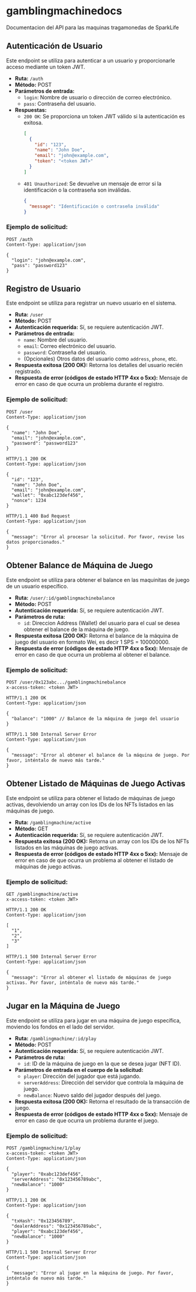 # gamblingmachinedocs
Documentacion del API para las maquinas tragamonedas de SparkLife


## Autenticación de Usuario

Este endpoint se utiliza para autenticar a un usuario y proporcionarle acceso mediante un token JWT.

- **Ruta:** `/auth`
- **Método:** POST
- **Parámetros de entrada:** 
  - `login`: Nombre de usuario o dirección de correo electrónico.
  - `pass`: Contraseña del usuario.
- **Respuestas:**
  - `200 OK`: Se proporciona un token JWT válido si la autenticación es exitosa.
    ```json
    [
      {
        "id": "123",
        "name": "John Doe",
        "email": "john@example.com",
        "token": "<token JWT>"
      }
    ]
    ```
  - `401 Unauthorized`: Se devuelve un mensaje de error si la identificación o la contraseña son inválidas.
    ```json
    {
      "message": "Identificación o contraseña inválida"
    }
    ```

### Ejemplo de solicitud:

```http
POST /auth
Content-Type: application/json

{
  "login": "john@example.com",
  "pass": "password123"
}

```
## Registro de Usuario

Este endpoint se utiliza para registrar un nuevo usuario en el sistema.

- **Ruta:** `/user`
- **Método:** POST
- **Autenticación requerida:** Sí, se requiere autenticación JWT.
- **Parámetros de entrada:** 
  - `name`: Nombre del usuario.
  - `email`: Correo electrónico del usuario.
  - `password`: Contraseña del usuario.
  - (Opcionales) Otros datos del usuario como `address`, `phone`, etc.
- **Respuesta exitosa (200 OK):** Retorna los detalles del usuario recién registrado.
- **Respuesta de error (códigos de estado HTTP 4xx o 5xx):** Mensaje de error en caso de que ocurra un problema durante el registro.

### Ejemplo de solicitud:

```http
POST /user
Content-Type: application/json

{
  "name": "John Doe",
  "email": "john@example.com",
  "password": "password123"
}

HTTP/1.1 200 OK
Content-Type: application/json

{
  "id": "123",
  "name": "John Doe",
  "email": "john@example.com",
  "wallet": "0xabc123def456",
  "nonce": 1234
}

HTTP/1.1 400 Bad Request
Content-Type: application/json

{
  "message": "Error al procesar la solicitud. Por favor, revise los datos proporcionados."
}

```

## Obtener Balance de Máquina de Juego

Este endpoint se utiliza para obtener el balance en las maquinitas de juego de un usuario específico.

- **Ruta:** `/user/:id/gamblingmachinebalance`
- **Método:** POST
- **Autenticación requerida:** Sí, se requiere autenticación JWT.
- **Parámetros de ruta:** 
  - `id`: Direccion Address (Wallet) del usuario para el cual se desea obtener el balance de la máquina de juego.
- **Respuesta exitosa (200 OK):** Retorna el balance de la máquina de juego del usuario en formato Wei, es decir 1 SPS = 100000000.
- **Respuesta de error (códigos de estado HTTP 4xx o 5xx):** Mensaje de error en caso de que ocurra un problema al obtener el balance.

### Ejemplo de solicitud:

```http
POST /user/0x123abc.../gamblingmachinebalance
x-access-token: <token JWT>

HTTP/1.1 200 OK
Content-Type: application/json

{
  "balance": "1000" // Balance de la máquina de juego del usuario
}

HTTP/1.1 500 Internal Server Error
Content-Type: application/json

{
  "message": "Error al obtener el balance de la máquina de juego. Por favor, inténtalo de nuevo más tarde."
}

```

## Obtener Listado de Máquinas de Juego Activas

Este endpoint se utiliza para obtener el listado de máquinas de juego activas, devolviendo un array con los IDs de los NFTs listados en las máquinas de juego.

- **Ruta:** `/gamblingmachine/active`
- **Método:** GET
- **Autenticación requerida:** Sí, se requiere autenticación JWT.
- **Respuesta exitosa (200 OK):** Retorna un array con los IDs de los NFTs listados en las máquinas de juego activas.
- **Respuesta de error (códigos de estado HTTP 4xx o 5xx):** Mensaje de error en caso de que ocurra un problema al obtener el listado de máquinas de juego activas.

### Ejemplo de solicitud:

```http
GET /gamblingmachine/active
x-access-token: <token JWT>

HTTP/1.1 200 OK
Content-Type: application/json

[
  "1",
  "2",
  "3"
]

HTTP/1.1 500 Internal Server Error
Content-Type: application/json

{
  "message": "Error al obtener el listado de máquinas de juego activas. Por favor, inténtalo de nuevo más tarde."
}
```

## Jugar en la Máquina de Juego

Este endpoint se utiliza para jugar en una máquina de juego específica, moviendo los fondos en el lado del servidor.

- **Ruta:** `/gamblingmachine/:id/play`
- **Método:** POST
- **Autenticación requerida:** Sí, se requiere autenticación JWT.
- **Parámetros de ruta:** 
  - `id`: ID de la máquina de juego en la que se desea jugar (NFT ID).
- **Parámetros de entrada en el cuerpo de la solicitud:** 
  - `player`: Dirección del jugador que está jugando.
  - `serverAddress`: Dirección del servidor que controla la máquina de juego.
  - `newBalance`: Nuevo saldo del jugador después del juego.
- **Respuesta exitosa (200 OK):** Retorna el resultado de la transacción de juego.
- **Respuesta de error (códigos de estado HTTP 4xx o 5xx):** Mensaje de error en caso de que ocurra un problema durante el juego.

### Ejemplo de solicitud:

```http
POST /gamblingmachine/1/play
x-access-token: <token JWT>
Content-Type: application/json

{
  "player": "0xabc123def456",
  "serverAddress": "0x123456789abc",
  "newBalance": "1000"
}

HTTP/1.1 200 OK
Content-Type: application/json

{
  "txHash": "0x123456789",
  "dealerAddress": "0x123456789abc",
  "player": "0xabc123def456",
  "newBalance": "1000"
}

HTTP/1.1 500 Internal Server Error
Content-Type: application/json

{
  "message": "Error al jugar en la máquina de juego. Por favor, inténtalo de nuevo más tarde."
}
```




